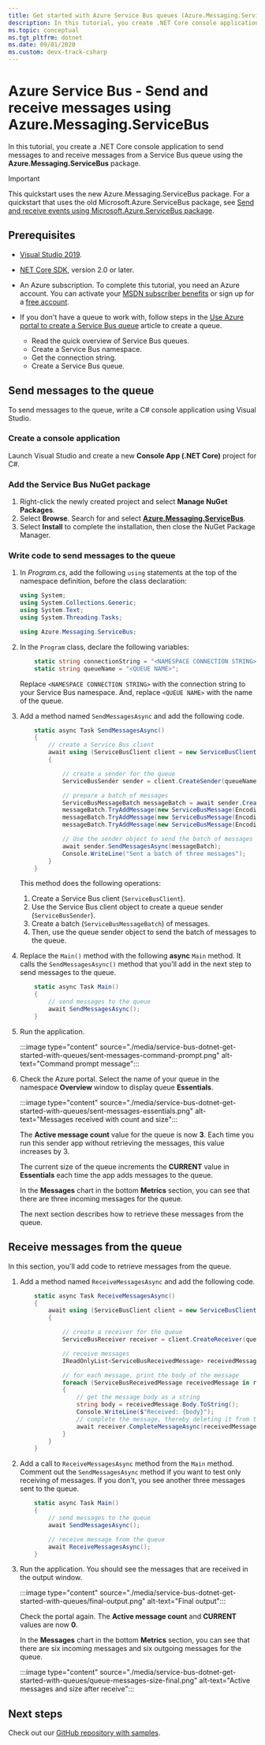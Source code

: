 ```yaml
---
title: Get started with Azure Service Bus queues (Azure.Messaging.ServiceBus)
description: In this tutorial, you create .NET Core console application and use the Azure.Messaging.ServiceBus package to send messages to and receive messages from a Service Bus queue.
ms.topic: conceptual
ms.tgt_pltfrm: dotnet
ms.date: 09/01/2020
ms.custom: devx-track-csharp
---
```


# Azure Service Bus - Send and receive messages using Azure.Messaging.ServiceBus
In this tutorial, you create a .NET Core console application to send messages to and receive messages from a Service Bus queue using the **Azure.Messaging.ServiceBus** package. 

> [!Important]
> This quickstart uses the new Azure.Messaging.ServiceBus package. For a quickstart that uses the old Microsoft.Azure.ServiceBus package, see [Send and receive events using Microsoft.Azure.ServiceBus package](service-bus-dotnet-get-started-with-queues-legacy.md).

## Prerequisites

- [Visual Studio 2019](https://www.visualstudio.com/vs).
- [NET Core SDK](https://www.microsoft.com/net/download/windows), version 2.0 or later.
- An Azure subscription. To complete this tutorial, you need an Azure account. You can activate your [MSDN subscriber benefits](https://azure.microsoft.com/pricing/member-offers/credit-for-visual-studio-subscribers/?WT.mc_id=A85619ABF) or sign up for a [free account](https://azure.microsoft.com/free/?WT.mc_id=A85619ABF).
- If you don't have a queue to work with, follow steps in the [Use Azure portal to create a Service Bus queue](service-bus-quickstart-portal.md) article to create a queue.

  - Read the quick overview of Service Bus queues.
  - Create a Service Bus namespace.
  - Get the connection string.
  - Create a Service Bus queue.

## Send messages to the queue
To send messages to the queue, write a C# console application using Visual Studio.

### Create a console application
Launch Visual Studio and create a new **Console App (.NET Core)** project for C#. 

### Add the Service Bus NuGet package

1. Right-click the newly created project and select **Manage NuGet Packages**.
1. Select **Browse**. Search for and select **[Azure.Messaging.ServiceBus](https://www.nuget.org/packages/Azure.Messaging.ServiceBus/)**.
1. Select **Install** to complete the installation, then close the NuGet Package Manager.

### Write code to send messages to the queue

1. In *Program.cs*, add the following `using` statements at the top of the namespace definition, before the class declaration:

    ```csharp
    using System;
    using System.Collections.Generic;
    using System.Text;
    using System.Threading.Tasks;
    
    using Azure.Messaging.ServiceBus;
    ```

1. In the `Program` class, declare the following variables:

    ```csharp
        static string connectionString = "<NAMESPACE CONNECTION STRING>";
        static string queueName = "<QUEUE NAME>";
    ```

    Replace `<NAMESPACE CONNECTION STRING>` with the connection string to your Service Bus namespace. And, replace `<QUEUE NAME>` with the name of the queue.     
2. Add a method named `SendMessagesAsync` and add the following code.

    ```csharp
        static async Task SendMessagesAsync()
        {
            // create a Service Bus client 
            await using (ServiceBusClient client = new ServiceBusClient(connectionString))
            {

                // create a sender for the queue 
                ServiceBusSender sender = client.CreateSender(queueName);

                // prepare a batch of messages
                ServiceBusMessageBatch messageBatch = await sender.CreateMessageBatchAsync();
                messageBatch.TryAddMessage(new ServiceBusMessage(Encoding.UTF8.GetBytes("First message")));
                messageBatch.TryAddMessage(new ServiceBusMessage(Encoding.UTF8.GetBytes("Second message")));
                messageBatch.TryAddMessage(new ServiceBusMessage(Encoding.UTF8.GetBytes("Third message")));

                // Use the sender object to send the batch of messages
                await sender.SendMessagesAsync(messageBatch);
                Console.WriteLine("Sent a batch of three messages");
            }
        }
    ```

    This method does the following operations:
    1. Create a Service Bus client (`ServiceBusClient`). 
    1. Use the Service Bus client object to create a queue sender (`ServiceBusSender`). 
    1. Create a batch (`ServiceBusMessageBatch`) of messages. 
    1. Then, use the queue sender object to send the batch of messages to the queue. 
1. Replace the `Main()` method with the following **async** `Main` method. It calls the `SendMessagesAsync()` method that you'll add in the next step to send messages to the queue. 

    ```csharp
        static async Task Main()
        {
            // send messages to the queue
            await SendMessagesAsync();
        }
    ```
5. Run the application.

    :::image type="content" source="./media/service-bus-dotnet-get-started-with-queues/sent-messages-command-prompt.png" alt-text="Command prompt message":::    
1. Check the Azure portal. Select the name of your queue in the namespace **Overview** window to display queue **Essentials**.

    :::image type="content" source="./media/service-bus-dotnet-get-started-with-queues/sent-messages-essentials.png" alt-text="Messages received with count and size":::

    The **Active message count** value for the queue is now **3**. Each time you run this sender app without retrieving the messages, this value increases by 3.

    The current size of the queue increments the **CURRENT** value in **Essentials**  each time the app adds messages to the queue.

    In the **Messages** chart in the bottom **Metrics** section, you can see that there are three incoming messages for the queue. 

    The next section describes how to retrieve these messages from the queue.

## Receive messages from the queue
In this section, you'll add code to retrieve messages from the queue.

1. Add a method named `ReceiveMessagesAsync` and add the following code.

    ```csharp
        static async Task ReceiveMessagesAsync()
        {
            await using (ServiceBusClient client = new ServiceBusClient(connectionString))
            {

                // create a receiver for the queue
                ServiceBusReceiver receiver = client.CreateReceiver(queueName);

                // receive messages
                IReadOnlyList<ServiceBusReceivedMessage> receivedMessages = await receiver.ReceiveMessagesAsync(maxMessages: 100);

                // for each message, print the body of the message
                foreach (ServiceBusReceivedMessage receivedMessage in receivedMessages)
                {
                    // get the message body as a string
                    string body = receivedMessage.Body.ToString();
                    Console.WriteLine($"Received: {body}");
                    // complete the message, thereby deleting it from the service
                    await receiver.CompleteMessageAsync(receivedMessage);
                }
            }
        }    
    ```
1. Add a call to `ReceiveMessagesAsync` method from the `Main` method. Comment out the `SendMessagesAsync` method if you want to test only receiving of messages. If you don't, you see another three messages sent to the queue. 

    ```csharp
        static async Task Main()
        {
            // send messages to the queue
            await SendMessagesAsync();

            // receive message from the queue
            await ReceiveMessagesAsync();
        }
    ```
5. Run the application. You should see the messages that are received in the output window.

    :::image type="content" source="./media/service-bus-dotnet-get-started-with-queues/final-output.png" alt-text="Final output":::

    Check the portal again. The **Active message count** and **CURRENT** values are now **0**.

    In the **Messages** chart in the bottom **Metrics** section, you can see that there are six incoming messages and six outgoing messages for the queue. 

    :::image type="content" source="./media/service-bus-dotnet-get-started-with-queues/queue-messages-size-final.png" alt-text="Active messages and size after receive":::

## Next steps
Check out our [GitHub repository with samples](https://github.com/Azure/azure-sdk-for-net/tree/master/sdk/servicebus/Azure.Messaging.ServiceBus/samples). 

